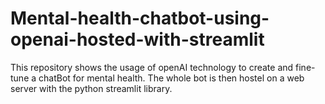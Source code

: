 # Mental-health-chatbot-using-openai-hosted-with-streamlit
This repository shows the usage of openAI technology to create and fine-tune a chatBot for mental health. The whole bot is then hostel on a web server with the python streamlit library.
